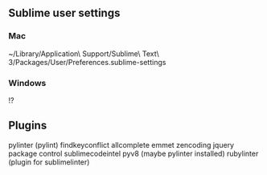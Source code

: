 ## Sublime user settings

### Mac
~/Library/Application\ Support/Sublime\ Text\ 3/Packages/User/Preferences.sublime-settings


### Windows
!?


## Plugins

pylinter (pylint)
findkeyconflict
allcomplete
emmet
zencoding
jquery
package control
sublimecodeintel
pyv8 (maybe pylinter installed)
rubylinter (plugin for sublimelinter)


